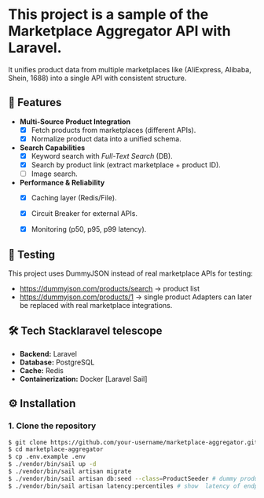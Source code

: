 # This project is a sample of the **Marketplace Aggregator** API with **Laravel**.
It unifies product data from multiple marketplaces like (AliExpress, Alibaba, Shein, 1688) into a single API with consistent structure.


## 🚀 Features

- **Multi-Source Product Integration**
  - [X] Fetch products from marketplaces (different APIs). 
  - [X] Normalize product data into a unified schema.

- **Search Capabilities**
  - [X] Keyword search with *Full-Text Search* (DB).
  - [X] Search by product link (extract marketplace + product ID).
  - [ ] Image search.

- **Performance & Reliability**
    - [X] Caching layer (Redis/File).
    - [X] Circuit Breaker for external APIs.
    - [X] Monitoring (p50, p95, p99 latency). 


## 🧪 Testing
This project uses DummyJSON instead of real marketplace APIs for testing:
- https://dummyjson.com/products/search → product list 
- https://dummyjson.com/products/1 → single product
Adapters can later be replaced with real marketplace integrations.

## 🛠️ Tech Stacklaravel telescope
- **Backend:** Laravel 
- **Database:** PostgreSQL 
- **Cache:** Redis 
- **Containerization:** Docker [Laravel Sail]


## ⚙️ Installation

### 1. Clone the repository
```bash
$ git clone https://github.com/your-username/marketplace-aggregator.git
$ cd marketplace-aggregator
$ cp .env.example .env
$ ./vendor/bin/sail up -d
$ ./vendor/bin/sail artisan migrate
$ ./vendor/bin/sail artisan db:seed --class=ProductSeeder # dummy products
$ ./vendor/bin/sail artisan latency:percentiles # show  latency of endpoints
```

